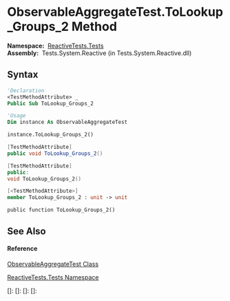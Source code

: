 # ObservableAggregateTest.ToLookup\_Groups\_2 Method

**Namespace:**  [ReactiveTests.Tests](ReactiveTests.Tests\ReactiveTests.Tests.md)  
**Assembly:**  Tests.System.Reactive (in Tests.System.Reactive.dll)

## Syntax

```vb
'Declaration
<TestMethodAttribute> _
Public Sub ToLookup_Groups_2
```

```vb
'Usage
Dim instance As ObservableAggregateTest

instance.ToLookup_Groups_2()
```

```csharp
[TestMethodAttribute]
public void ToLookup_Groups_2()
```

```c++
[TestMethodAttribute]
public:
void ToLookup_Groups_2()
```

```fsharp
[<TestMethodAttribute>]
member ToLookup_Groups_2 : unit -> unit 
```

```jscript
public function ToLookup_Groups_2()
```

## See Also

#### Reference

[ObservableAggregateTest Class](ObservableAggregateTest\ObservableAggregateTest.md)

[ReactiveTests.Tests Namespace](ReactiveTests.Tests\ReactiveTests.Tests.md)

[]: 
[]: 
[]: 
[]: 